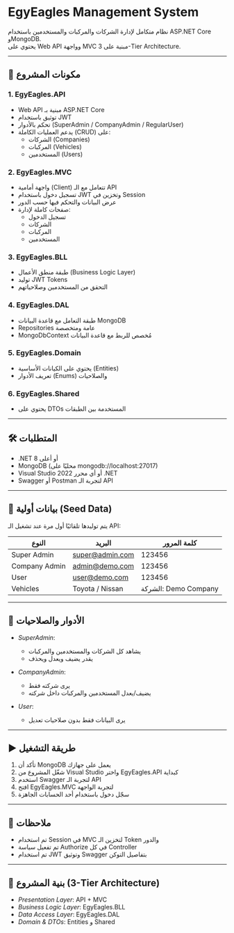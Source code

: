 # EgyEagles Management System

نظام متكامل لإدارة الشركات والمركبات والمستخدمين باستخدام ASP.NET Core وMongoDB.  
يحتوي على Web API وواجهة MVC مبنية على 3-Tier Architecture.

---

## 📁 مكونات المشروع

### 1. EgyEagles.API
- Web API مبنية بـ ASP.NET Core
- توثيق باستخدام JWT
- تحكم بالأدوار (SuperAdmin / CompanyAdmin / RegularUser)
- يدعم العمليات الكاملة (CRUD) على:
  - الشركات (Companies)
  - المركبات (Vehicles)
  - المستخدمين (Users)

### 2. EgyEagles.MVC
- واجهة أمامية (Client) تتعامل مع الـ API
- تسجيل دخول باستخدام JWT وتخزين في Session
- عرض البيانات والتحكم فيها حسب الدور
- صفحات كاملة لإدارة:
  - تسجيل الدخول
  - الشركات
  - المركبات
  - المستخدمين

### 3. EgyEagles.BLL
- طبقة منطق الأعمال (Business Logic Layer)
- توليد JWT Tokens
- التحقق من المستخدمين وصلاحياتهم

### 4. EgyEagles.DAL
- طبقة التعامل مع قاعدة البيانات MongoDB
- Repositories عامة ومتخصصة
- MongoDbContext مُخصص للربط مع قاعدة البيانات

### 5. EgyEagles.Domain
- يحتوي على الكيانات الأساسية (Entities)
- تعريف الأدوار (Enums) والصلاحيات

### 6. EgyEagles.Shared
- يحتوي على DTOs المستخدمة بين الطبقات

---

## 🛠 المتطلبات

- .NET 8 أو أعلى
- MongoDB (محليًا على mongodb://localhost:27017)
- Visual Studio 2022 أو أي محرر .NET
- Swagger أو Postman لتجربة الـ API

---

## 🧪 بيانات أولية (Seed Data)

يتم توليدها تلقائيًا أول مرة عند تشغيل الـ API:

| النوع         | البريد                 | كلمة المرور |
|---------------|------------------------|-------------|
| Super Admin   | super@admin.com        | 123456      |
| Company Admin | admin@demo.com         | 123456      |
| User          | user@demo.com          | 123456      |
| Vehicles      | Toyota / Nissan        | الشركة: Demo Company |

---

## 🧭 الأدوار والصلاحيات

- *SuperAdmin*:
  - يشاهد كل الشركات والمستخدمين والمركبات
  - يقدر يضيف ويعدل ويحذف

- *CompanyAdmin*:
  - يرى شركته فقط
  - يضيف/يعدل المستخدمين والمركبات داخل شركته

- *User*:
  - يرى البيانات فقط بدون صلاحيات تعديل

---

## ▶ طريقة التشغيل

1. تأكد أن MongoDB يعمل على جهازك
2. شغّل المشروع من Visual Studio واختر EgyEagles.API كبداية
3. استخدم Swagger لتجربة الـ API
4. افتح EgyEagles.MVC لتجربة الواجهة
5. سجّل دخول باستخدام أحد الحسابات الجاهزة

---

## 📌 ملاحظات

- تم استخدام Session في MVC لتخزين الـ Token والدور
- تم تفعيل سياسة Authorize في كل Controller
- تم استخدام JWT وتوثيق Swagger بتفاصيل التوكن

---

## 🧠 بنية المشروع (3-Tier Architecture)

- *Presentation Layer*: API + MVC
- *Business Logic Layer*: EgyEagles.BLL
- *Data Access Layer*: EgyEagles.DAL
- *Domain & DTOs*: Entities و Shared
